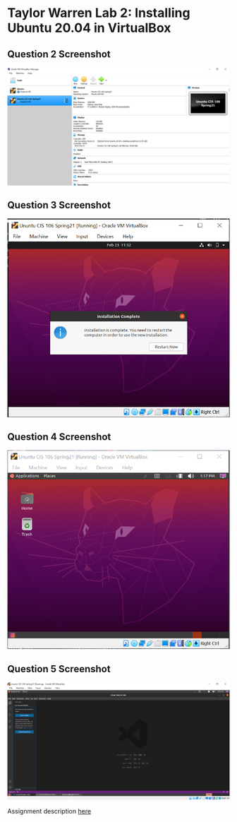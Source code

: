 # Taylor Warren Lab 2: Installing Ubuntu 20.04 in VirtualBox
## Question 2 Screenshot
![VirtualBox ScreenGrab](/Images/lab2/VirtualBoxScreen.png)
## Question 3 Screenshot
![Install Ubuntu](/Images/lab2/Question3.png)
## Question 4 Screenshot
![Prepare Ubuntu](/Images/lab2/Question4.png)
## Question 5 Screenshot
![VS Code](/Images/lab2/Question5.png)

Assignment description [here](https://raw.githubusercontent.com/ra559/cis106/main/labs/lab2.md)
